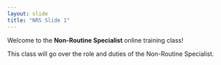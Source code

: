 ```yaml
---
layout: slide
title: "NRS Slide 1"
---
```


Welcome to the **Non-Routine Specialist** online training class!

This class will go over the role and duties of the Non-Routine Specialist.
